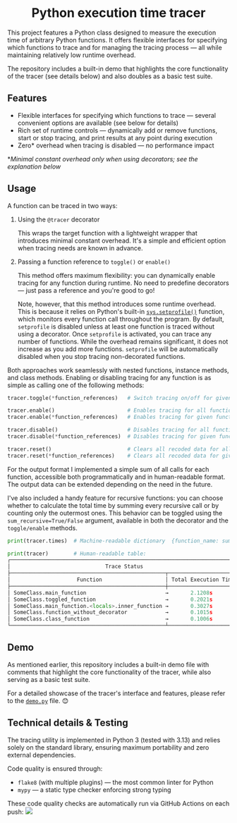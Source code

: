 <h1 align="center">Python execution time tracer</h1>

This project features a Python class designed to measure the execution time of arbitrary Python functions. It offers flexible interfaces for specifying which functions to trace and for managing the tracing process — all while maintaining relatively low runtime overhead.

The repository includes a built-in demo that highlights the core functionality of the tracer (see details below) and also doubles as a basic test suite.


## Features

- Flexible interfaces for specifying which functions to trace — several convenient options are available (see below for details)
- Rich set of runtime controls — dynamically add or remove functions, start or stop tracing, and print results at any point during execution
- Zero\* overhead when tracing is disabled — no performance impact

\**Minimal constant overhead only when using decorators; see the explanation below*


## Usage

A function can be traced in two ways:

1) Using the `@tracer` decorator

    This wraps the target function with a lightweight wrapper that introduces minimal constant overhead. It's a simple and efficient option when tracing needs are known in advance.

2) Passing a function reference to `toggle()` or `enable()`

    This method offers maximum flexibility: you can dynamically enable tracing for any function during runtime. No need to predefine decorators — just pass a reference and you're good to go!

    Note, however, that this method introduces some runtime overhead. This is because it relies on Python's built-in [`sys.setprofile()`](https://docs.python.org/3/library/sys.html#sys.setprofile) function, which monitors every function call throughout the program. By default, `setprofile` is disabled unless at least one function is traced without using a decorator. Once `setprofile` is activated, you can trace any number of functions. While the overhead remains significant, it does not increase as you add more functions. `setprofile` will be automatically disabled when you stop tracing non-decorated functions.


Both approaches work seamlessly with nested functions, instance methods, and class methods. Enabling or disabling tracing for any function is as simple as calling one of the following methods:

```python
tracer.toggle(*function_references)   # Switch tracing on/off for given functions

tracer.enable()                       # Enables tracing for all functions
tracer.enable(*function_references)   # Enables tracing for given functions

tracer.disable()                      # Disables tracing for all functions
tracer.disable(*function_references)  # Disables tracing for given functions

tracer.reset()                        # Clears all recoded data for all functions
tracer.reset(*function_references)    # Clears all recoded data for given functions
```

For the output format I implemented a simple sum of all calls for each function, accessible both programmatically and in human-readable format. The output data can be extended depending on the need in the future.

I've also included a handy feature for recursive functions: you can choose whether to calculate the total time by summing every recursive call or by counting only the outermost ones. This behavior can be toggled using the `sum_recursive=True/False` argument, available in both the decorator and the `toggle/enable` methods.

```python
print(tracer.times)  # Machine-readable dictionary  {function_name: sum_of_times}

print(tracer)        # Human-readable table:
┌────────────────────────────────────────────────────────────────────────┐
│                              Trace Status                              │
├─────────────────────────────────────────────────┬──────────────────────┤
│                     Function                    │ Total Execution Time │
├─────────────────────────────────────────────────┼──────────────────────┤
│ SomeClass.main_function                         →       2.1208s        │
│ SomeClass.toggled_function                      →       0.2021s        │
│ SomeClass.main_function.<locals>.inner_function →       0.3027s        │
│ SomeClass.function_without_decorator            →       0.1015s        │
│ SomeClass.class_function                        →       0.1006s        │
└─────────────────────────────────────────────────┴──────────────────────┘
```


## Demo

As mentioned earlier, this repository includes a built-in demo file with comments that highlight the core functionality of the tracer, while also serving as a basic test suite.

For a detailed showcase of the tracer's interface and features, please refer to the [`demo.py`](demo.py) file. 😊


## Technical details & Testing

The tracing utility is implemented in Python 3 (tested with 3.13) and relies solely on the standard library, ensuring maximum portability and zero external dependencies.

Code quality is ensured through:
- `flake8` (with multiple plugins) — the most common linter for Python
- `mypy` — a static type checker enforcing strong typing

These code quality checks are automatically run via GitHub Actions on each push: <a href="https://github.com/npanuhin/edu-JetBrains-Python-profiler/actions"><img src="https://github.com/npanuhin/edu-JetBrains-Python-profiler/actions/workflows/python-lint.yml/badge.svg"></a>
